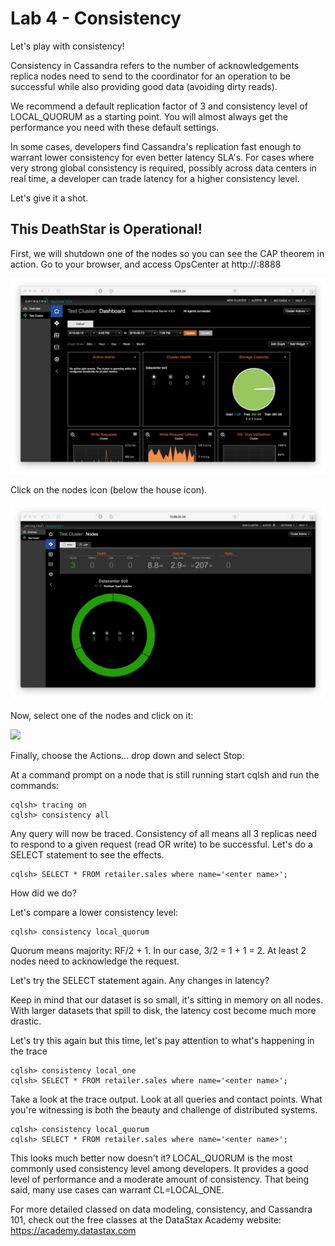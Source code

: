 # Lab 4 - Consistency

Let's play with consistency!

Consistency in Cassandra refers to the number of acknowledgements replica nodes need to send to the coordinator for an operation to be successful while also providing good data (avoiding dirty reads).

We recommend a default replication factor of 3 and consistency level of LOCAL_QUORUM as a starting point. You will almost always get the performance you need with these default settings.

In some cases, developers find Cassandra's replication fast enough to warrant lower consistency for even better latency SLA's. For cases where very strong global consistency is required, possibly across data centers in real time, a developer can trade latency for a higher consistency level.

Let's give it a shot.

## This DeathStar is Operational!

First, we will shutdown one of the nodes so you can see the CAP theorem in action. Go to your browser, and access OpsCenter at http://<opscenter ip address>:8888

![](./img/lab4-1opsc.png)

Click on the nodes icon (below the house icon).

![](./img/lab4-2ring.png)

Now, select one of the nodes and click on it:

![](./lab4-3nodeview.png)

Finally, choose the Actions... drop down and select Stop:

At a command prompt on a node that is still running start cqlsh and run the commands:

```
cqlsh> tracing on
cqlsh> consistency all
```

Any query will now be traced. Consistency of all means all 3 replicas need to respond to a given request (read OR write) to be successful. Let's do a SELECT statement to see the effects.

```
cqlsh> SELECT * FROM retailer.sales where name='<enter name>';
```

How did we do?

Let's compare a lower consistency level: 

```
cqlsh> consistency local_quorum
```

Quorum means majority: RF/2 + 1. In our case, 3/2 = 1 + 1 = 2. At least 2 nodes need to acknowledge the request.

Let's try the SELECT statement again. Any changes in latency?

Keep in mind that our dataset is so small, it's sitting in memory on all nodes. With larger datasets that spill to disk, the latency cost become much more drastic.

Let's try this again but this time, let's pay attention to what's happening in the trace

```
cqlsh> consistency local_one
cqlsh> SELECT * FROM retailer.sales where name='<enter name>';
```

Take a look at the trace output. Look at all queries and contact points. What you're witnessing is both the beauty and challenge of distributed systems.

```
cqlsh> consistency local_quorum
cqlsh> SELECT * FROM retailer.sales where name='<enter name>';
```

This looks much better now doesn't it? LOCAL_QUORUM is the most commonly used consistency level among developers. It provides a good level of performance and a moderate amount of consistency. That being said, many use cases can warrant CL=LOCAL_ONE.

For more detailed classed on data modeling, consistency, and Cassandra 101, check out the free classes at the DataStax Academy website: https://academy.datastax.com

